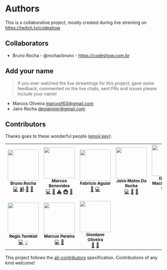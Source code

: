 # Authors

This is a collaborative project, mostly created during live streming on https://twitch.tv/codeshow

## Collaborators

- Bruno Rocha - @rochacbruno - https://codeshow.com.br


## Add your name

> If you ever watched the live streamings for this project, gave some feedback, commented on the live chats, sent PRs and issues please include your name!


- Marcos Oliveira <marcosf63@gmail.com>
- Jairo Rocha <devjairomr@gmail.com>


## Contributors

Thanks goes to these wonderful people ([emoji key](https://allcontributors.org/docs/en/emoji-key)):

<!-- ALL-CONTRIBUTORS-LIST:START - Do not remove or modify this section -->
<!-- prettier-ignore-start -->
<!-- markdownlint-disable -->
<table>
  <tr>
    <td align="center"><a href="http://brunorocha.org"><img src="https://avatars2.githubusercontent.com/u/458654?v=4" width="100px;" alt=""/><br /><sub><b>Bruno Rocha</b></sub></a><br /><a href="https://github.com/flask-extensions/flaskextensions.com/commits?author=rochacbruno" title="Code">💻</a> <a href="#video-rochacbruno" title="Videos">📹</a> <a href="#ideas-rochacbruno" title="Ideas, Planning, & Feedback">🤔</a> <a href="#maintenance-rochacbruno" title="Maintenance">🚧</a></td>
    <td align="center"><a href="https://mtrsk.gitlab.io/"><img src="https://avatars0.githubusercontent.com/u/16356569?v=4" width="100px;" alt=""/><br /><sub><b>Marcos Benevides</b></sub></a><br /><a href="https://github.com/flask-extensions/flaskextensions.com/commits?author=mtrsk" title="Code">💻</a> <a href="https://github.com/flask-extensions/flaskextensions.com/pulls?q=is%3Apr+reviewed-by%3Amtrsk" title="Reviewed Pull Requests">👀</a> <a href="https://github.com/flask-extensions/flaskextensions.com/commits?author=mtrsk" title="Tests">⚠️</a> <a href="#infra-mtrsk" title="Infrastructure (Hosting, Build-Tools, etc)">🚇</a> <a href="#maintenance-mtrsk" title="Maintenance">🚧</a></td>
    <td align="center"><a href="https://fabricio-aguiar.github.io/"><img src="https://avatars1.githubusercontent.com/u/17153022?v=4" width="100px;" alt=""/><br /><sub><b>Fabricio Aguiar</b></sub></a><br /><a href="https://github.com/flask-extensions/flaskextensions.com/pulls?q=is%3Apr+reviewed-by%3Afabricio-aguiar" title="Reviewed Pull Requests">👀</a> <a href="https://github.com/flask-extensions/flaskextensions.com/commits?author=fabricio-aguiar" title="Code">💻</a></td>
    <td align="center"><a href="http://jairomr.com.br"><img src="https://avatars0.githubusercontent.com/u/7321240?v=4" width="100px;" alt=""/><br /><sub><b>Jairo Matos Da Rocha</b></sub></a><br /><a href="https://github.com/flask-extensions/flaskextensions.com/commits?author=jairomr" title="Code">💻</a> <a href="https://github.com/flask-extensions/flaskextensions.com/commits?author=jairomr" title="Documentation">📖</a> <a href="https://github.com/flask-extensions/flaskextensions.com/pulls?q=is%3Apr+reviewed-by%3Ajairomr" title="Reviewed Pull Requests">👀</a></td>
    <td align="center"><a href="https://github.com/ddauriol"><img src="https://avatars0.githubusercontent.com/u/44655942?v=4" width="100px;" alt=""/><br /><sub><b>Douglas Maciel d'Auriol Souza</b></sub></a><br /><a href="https://github.com/flask-extensions/flaskextensions.com/commits?author=ddauriol" title="Code">💻</a></td>
    <td align="center"><a href="https://github.com/marcosf63"><img src="https://avatars1.githubusercontent.com/u/4137898?v=4" width="100px;" alt=""/><br /><sub><b>Marcos Oliveira</b></sub></a><br /><a href="https://github.com/flask-extensions/flaskextensions.com/commits?author=marcosf63" title="Code">💻</a></td>
    <td align="center"><a href="http://youtube.com/c/eduardomendes"><img src="https://avatars1.githubusercontent.com/u/6801122?v=4" width="100px;" alt=""/><br /><sub><b>Eduardo Mendes</b></sub></a><br /><a href="#tutorial-dunossauro" title="Tutorials">✅</a> <a href="#video-dunossauro" title="Videos">📹</a> <a href="https://github.com/flask-extensions/flaskextensions.com/commits?author=dunossauro" title="Code">💻</a> <a href="https://github.com/flask-extensions/flaskextensions.com/pulls?q=is%3Apr+reviewed-by%3Adunossauro" title="Reviewed Pull Requests">👀</a></td>
  </tr>
  <tr>
    <td align="center"><a href="https://blog.doseextra.com"><img src="https://avatars1.githubusercontent.com/u/15989303?v=4" width="100px;" alt=""/><br /><sub><b>Regis Tomkiel</b></sub></a><br /><a href="https://github.com/flask-extensions/flaskextensions.com/commits?author=rtomkiel" title="Code">💻</a> <a href="#example-rtomkiel" title="Examples">💡</a></td>
    <td align="center"><a href="http://spacedevs.com.br"><img src="https://avatars2.githubusercontent.com/u/9499562?v=4" width="100px;" alt=""/><br /><sub><b>Marcus Pereira</b></sub></a><br /><a href="https://github.com/flask-extensions/flaskextensions.com/commits?author=MarcusMann" title="Code">💻</a> <a href="#ideas-MarcusMann" title="Ideas, Planning, & Feedback">🤔</a></td>
    <td align="center"><a href="https://devgiordane.com"><img src="https://avatars1.githubusercontent.com/u/7908354?v=4" width="100px;" alt=""/><br /><sub><b>Giordane Oliveira</b></sub></a><br /><a href="#design-devgiordane" title="Design">🎨</a> <a href="#ideas-devgiordane" title="Ideas, Planning, & Feedback">🤔</a></td>
  </tr>
</table>

<!-- markdownlint-enable -->
<!-- prettier-ignore-end -->
<!-- ALL-CONTRIBUTORS-LIST:END -->

This project follows the [all-contributors](https://github.com/all-contributors/all-contributors) specification. Contributions of any kind welcome!

